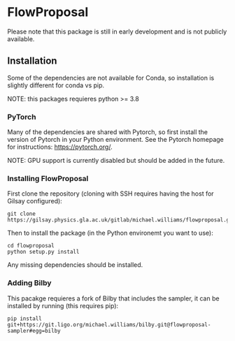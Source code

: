 # FlowProposal

Please note that this package is still in early development and is not publicly available.

## Installation

Some of the dependencies are not available for Conda, so installation is slightly different for conda vs pip.

NOTE: this packages requieres python >= 3.8

### PyTorch

Many of the dependencies are shared with Pytorch, so first install the version of Pytorch in your Python environment. See the Pytorch homepage for instructions: https://pytorch.org/. 

NOTE: GPU support is currently disabled but should be added in the future.

### Installing FlowProposal

First clone the repository (cloning with SSH requires having the host for Gilsay configured):

```
git clone https://gilsay.physics.gla.ac.uk/gitlab/michael.williams/flowproposal.git
```

Then to install the package (in the Python environemt you want to use):

```
cd flowproposal
python setup.py install
```
Any missing dependencies should be installed.

### Adding Bilby

This pacakge requieres a fork of Bilby that includes the sampler, it can be installed by running (this requires pip):

```
pip install git+https://git.ligo.org/michael.williams/bilby.git@flowproposal-sampler#egg=bilby
```
